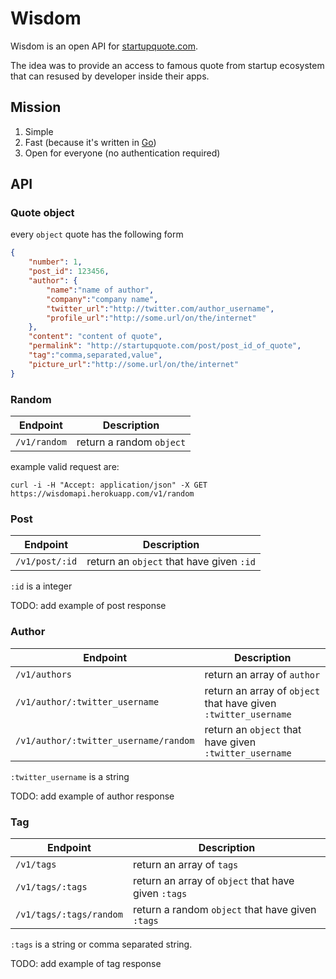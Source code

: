# Wisdom

Wisdom is an open API for [startupquote.com](http://startupquote.com/).

The idea was to provide an access to famous quote from startup ecosystem 
that can resused by developer inside their apps.

## Mission

1. Simple
2. Fast (because it's written in [Go](http://golang.or))
3. Open for everyone (no authentication required)

## API

### Quote object
every `object` quote has the following form

```json
{
    "number": 1,
    "post_id": 123456,
    "author": {
        "name":"name of author",
        "company":"company name",
        "twitter_url":"http://twitter.com/author_username",
        "profile_url":"http://some.url/on/the/internet"
    },
    "content": "content of quote",
    "permalink": "http://startupquote.com/post/post_id_of_quote",
    "tag":"comma,separated,value",
    "picture_url":"http://some.url/on/the/internet"
}
```

### Random

| Endpoint  | Description |
| --------- | ------ |
| `/v1/random` | return a random `object`|

example valid request are:

```
curl -i -H "Accept: application/json" -X GET https://wisdomapi.herokuapp.com/v1/random
```

### Post

| Endpoint  | Description |
| --------- | ------ |
| `/v1/post/:id` | return an `object` that have given `:id`|

`:id` is a integer

TODO: add example of post response


### Author

| Endpoint  | Description |
| --------- | ------ |
| `/v1/authors` | return an array of `author`|
| `/v1/author/:twitter_username` | return an array of `object` that have given `:twitter_username`|
| `/v1/author/:twitter_username/random` | return an `object` that have given `:twitter_username`|

`:twitter_username` is a string

TODO: add example of author response

### Tag

| Endpoint  | Description |
| --------- | ------ |
| `/v1/tags` | return an array of `tags`|
| `/v1/tags/:tags` | return an array of `object` that have given `:tags`|
| `/v1/tags/:tags/random` | return a random `object` that have given `:tags`|

`:tags` is a string or comma separated string.

TODO: add example of tag response
